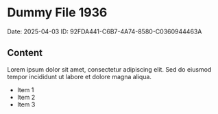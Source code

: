 # Dummy File 1936

Date: 2025-04-03
ID: 92FDA441-C6B7-4A74-8580-C0360944463A

## Content

Lorem ipsum dolor sit amet, consectetur adipiscing elit.
Sed do eiusmod tempor incididunt ut labore et dolore magna aliqua.

* Item 1
* Item 2
* Item 3
